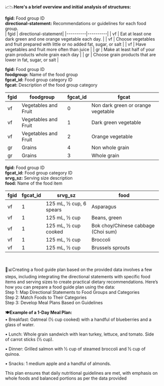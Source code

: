 📈📉**Here's a brief overview and initial analysis of structures:**


**fgid:** Food group ID  
**directional-statement:** Recommendations or guidelines for each food group.  
| fgid | directional-statement|
|----------|----------|
| vf | Eat at least one dark green and one orange vegetable each day. | 
| vf | Choose vegetables and fruit prepared with little or no added fat, sugar, or salt | 
| vf | Have vegetables and fruit more often than juice |
| gr | Make at least half of your grain products whole grain each day |
| gr | Choose grain products that are lower in fat, sugar, or salt |
<br> 

  
 
**fgid:** Food group ID  
**foodgroup:** Name of the food group  
**fgcat_id:** Food group category ID  
**fgcat:** Description of the food group category

| fgid | foodgroup | fgcat_id |fgcat |
|----------|----------|----------|----------|
| vf | Vegetables and Fruit | 0 | Non dark green or orange vegetable |
| vf | Vegetables and Fruit | 1 | Dark green vegetable |
| vf | Vegetables and Fruit | 2 | Orange vegetable |
| gr | Grains | 4 | Non whole grain |
| gr | Grains | 3 | Whole grain |


    
**fgid:** Food group ID  
**fgcat_id:** Food group category ID  
**srvg_sz:** Serving size description  
**food:** Name of the food item  

| fgid | fgcat_id | srvg_sz |food |
|----------|----------|----------|----------|
| vf | 1 | 125 mL, ½ cup, 6 spears | Asparagus |
| vf | 1 | 125 mL, ½ cup | Beans, green |
| vf | 1 | 125 mL, ½ cup cooked  |Bok choy/Chinese cabbage (Choi sum) |
| vf | 1 | 125 mL, ½ cup | Broccoli |
| vf | 1 | 125 mL, ½ cup | Brussels sprouts |


<br>
    

📝📊Creating a food guide plan based on the provided data involves a few steps, including integrating the directional statements with specific food items and serving sizes to create practical dietary recommendations. Here’s how you can prepare a food guide plan using the data:  
Step 1: Map Directional Statements to Food Groups and Categories  
Step 2: Match Foods to Their Categories  
Step 3: Develop Meal Plans Based on Guidelines  



🍽**Example of a 1-Day Meal Plan:** <br> 
•	Breakfast:
   Oatmeal (½ cup cooked) with a handful of blueberries and a glass of water.
   
•	Lunch:
   Whole grain sandwich with lean turkey, lettuce, and tomato. Side of carrot sticks (½ cup).
   
•	Dinner:
   Grilled salmon with ½ cup of steamed broccoli and ½ cup of quinoa.
   
•	Snacks:
   1 medium apple and a handful of almonds.
   
This plan ensures that daily nutritional guidelines are met, with emphasis on whole foods and balanced portions as per the data provided



